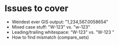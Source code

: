 # Issues to cover

* Weirdest ever GIS output: "1,234,567.0058654"
* Mixed case stuff: "W-123" vs. "w-123"
* Leading/trailing whitespace: "W-123" vs. "W-123 "
* How to find mismatch (compare_sets)
